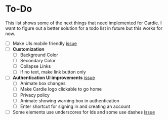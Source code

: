 # To-Do
This list shows some of the next things that need implemented for Cardie. I want to figure out a better solution for a todo list in future but this works for now.

- [ ] Make UIs mobile friendly [issue](https://github.com/nfoert/cardie/issues/4)
 - [ ] **Customization**
	- [ ] Background Color
	- [ ] Secondary Color
	- [ ] Collapse Links
	- [ ] If no text, make link button only
- [ ] **Authentication UI improvements** [issue](https://github.com/nfoert/cardie/issues/2)
	- [ ] Animate box changes
	- [ ] Make Cardie logo clickable to go home
	- [ ] Privacy policy
	- [ ] Animate showing warning box in authentication
	- [ ] Enter shortcut for signing in and creating an account
- [ ] Some elements use underscores for Ids and some use dashes [issue](https://github.com/nfoert/cardie/issues/18)